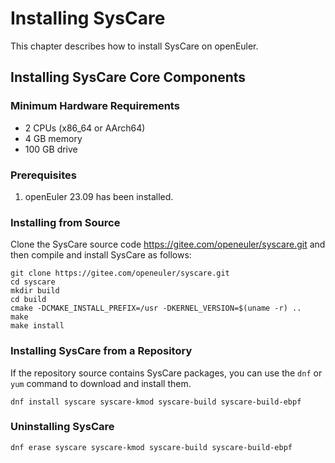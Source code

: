 # Installing SysCare

This chapter describes how to install SysCare on openEuler.

## Installing SysCare Core Components

### Minimum Hardware Requirements

* 2 CPUs (x86_64 or AArch64)
* 4 GB memory
* 100 GB drive

### Prerequisites

1. openEuler 23.09 has been installed.

### Installing from Source

Clone the SysCare source code <https://gitee.com/openeuler/syscare.git> and then compile and install SysCare as follows:

```shell
git clone https://gitee.com/openeuler/syscare.git
cd syscare
mkdir build
cd build
cmake -DCMAKE_INSTALL_PREFIX=/usr -DKERNEL_VERSION=$(uname -r) ..
make
make install
```

### Installing SysCare from a Repository

If the repository source contains SysCare packages, you can use the `dnf` or `yum` command to download and install them.

```shell
dnf install syscare syscare-kmod syscare-build syscare-build-ebpf
```

### Uninstalling SysCare

```shell
dnf erase syscare syscare-kmod syscare-build syscare-build-ebpf
```
